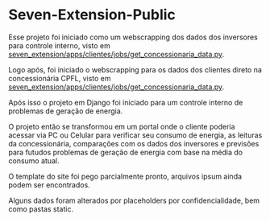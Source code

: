 # Seven-Extension-Public

Esse projeto foi iniciado como um webscrapping dos dados dos inversores para controle interno, visto em [seven_extension/apps/clientes/jobs/get_concessionaria_data.py](seven_extension/apps/clientes/jobs/get_concessionaria_data.py).

Logo após, foi iniciado o webscrapping para os dados dos clientes direto na concessionária CPFL, visto em [seven_extension/apps/clientes/jobs/get_concessionaria_data.py](seven_extension/apps/clientes/jobs/get_concessionaria_data.py).

Após isso o projeto em Django foi iniciado para um controle interno de problemas de geração de energia.

O projeto então se transformou em um portal onde o cliente poderia acessar via PC ou Celular para verificar seu consumo de energia, as leituras da concessionária, comparações com os dados dos inversores e previsões para futudos problemas de geração de energia com base na média do consumo atual.

O template do site foi pego parcialmente pronto, arquivos ipsum ainda podem ser encontrados.

Alguns dados foram alterados por placeholders por confidencialidade, bem como pastas static.
